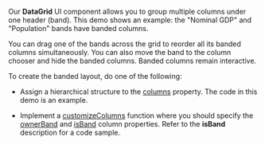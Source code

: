 Our **DataGrid** UI component allows you to group multiple columns under one header (band). This demo shows an example: the "Nominal GDP" and "Population" bands have banded columns.

You can drag one of the bands across the grid to reorder all its banded columns simultaneously. You can also move the band to the column chooser and hide the banded columns. Banded columns remain interactive.

To create the banded layout, do one of the following:

* Assign a hierarchical structure to the [columns](/Documentation/ApiReference/UI_Widgets/dxDataGrid/Configuration/columns/) property. The code in this demo is an example.

* Implement a [customizeColumns](/Documentation/ApiReference/UI_Widgets/dxDataGrid/Configuration/#customizeColumns) function where you should specify the [ownerBand](/Documentation/ApiReference/UI_Widgets/dxDataGrid/Configuration/columns/#ownerBand) and [isBand](/Documentation/ApiReference/UI_Widgets/dxDataGrid/Configuration/columns/#isBand) column properties. Refer to the **isBand** description for a code sample.
